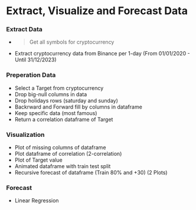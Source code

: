# Extract, Visualize and Forecast Data

### Extract Data 
-  > Get all symbols for cryptocurrency
-  Extract cryptocurrency data from Binance per 1-day (From 01/01/2020 - Until 31/12/2023)

### Preperation Data 
- Select a Target from cryptocurrency
- Drop big-null columns in data
- Drop holidays rows (saturday and sunday)
- Backrward and Forward fill by columns in dataframe
- Keep specific data (most famous)
- Return a correlation dataframe of Target

### Visualization
- Plot of missing columns of dataframe
- Plot dataframe of correlation (2-correlation)
- Plot of Target value
- Animated dataframe with train test split
- Recursive forecast of dataframe (Train 80% and +30) (2 Plots)

### Forecast 
- Linear Regression
